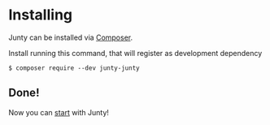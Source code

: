 Installing
==========
Junty can be installed via [Composer](http://composer.org).

Install running this command, that will register as development dependency
```console
$ composer require --dev junty-junty
```

## Done!
Now you can [start](https://github.com/the-junty/junty-docs/blob/master/docs/Usage.md) with Junty!